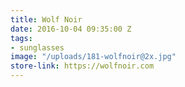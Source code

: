 ```yaml
---
title: Wolf Noir
date: 2016-10-04 09:35:00 Z
tags:
- sunglasses
image: "/uploads/181-wolfnoir@2x.jpg"
store-link: https://wolfnoir.com
---
```


